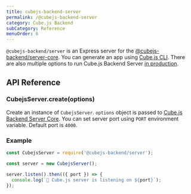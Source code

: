 ```yaml
---
title: cubejs-backend-server
permalink: /@cubejs-backend-server
category: Cube.js Backend
subCategory: Reference
menuOrder: 6
---
```


`@cubejs-backend/server` is an Express server for the [@cubejs-backend/server-core](/@cubejs-backend-server-core). You can generate an app using [Cube.js CLI](/using-the-cubejs-cli). There are also multiple options to run Cube.js Backend Server [in production](/deployment).

## API Reference

### CubejsServer.create(options)

Create an instance of `CubejsServer`. `options` object is passed to [Cube.js Backend Server Core](@cubejs-backend-server-core#api-reference-cubejs-server-core-create-options). You can set server port using `PORT` environment variable. Default port is `4000`.

### Example

```javascript
const CubejsServer = require('@cubejs-backend/server');

const server = new CubejsServer();

server.listen().then(({ port }) => {
  console.log(`🚀 Cube.js server is listening on ${port}`);
});
```
